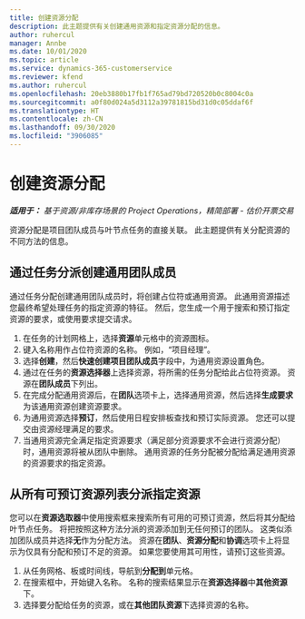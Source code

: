 ```yaml
---
title: 创建资源分配
description: 此主题提供有关创建通用资源和指定资源分配的信息。
author: ruhercul
manager: Annbe
ms.date: 10/01/2020
ms.topic: article
ms.service: dynamics-365-customerservice
ms.reviewer: kfend
ms.author: ruhercul
ms.openlocfilehash: 20eb3880b17fb1f765ad79bd720520b0c8004c0a
ms.sourcegitcommit: a0f80d024a5d3112a39781815bd31d0c05ddaf6f
ms.translationtype: HT
ms.contentlocale: zh-CN
ms.lasthandoff: 09/30/2020
ms.locfileid: "3906085"
---
```

# <a name="create-resource-assignments"></a>创建资源分配

_**适用于：** 基于资源/非库存场景的 Project Operations，精简部署 - 估价开票交易_


资源分配是项目团队成员与叶节点任务的直接关联。 此主题提供有关分配资源的不同方法的信息。

## <a name="create-a-generic-team-member-through-task-assignment"></a>通过任务分派创建通用团队成员


通过任务分配创建通用团队成员时，将创建占位符或通用资源。 此通用资源描述您最终希望处理任务的指定资源的特征。 然后，您生成一个用于搜索和预订指定资源的要求，或使用要求提交请求。

1. 在任务的计划网格上，选择**资源**单元格中的资源图标。
2. 键入名称用作占位符资源的名称。 例如，“项目经理”。
3. 选择**创建**，然后**快速创建项目团队成员**字段中，为通用资源设置角色。
4. 通过在任务的**资源选择器**上选择资源，将所需的任务分配给此占位符资源。 资源在**团队成员**下列出。
5. 在完成分配通用资源后，在**团队**选项卡上，选择通用资源，然后选择**生成要求**为该通用资源创建资源要求。
6. 为通用资源选择**预订**，然后使用日程安排板查找和预订实际资源。 您还可以提交由资源经理满足的要求。
7. 当通用资源完全满足指定资源要求（满足部分资源要求不会进行资源分配）时，通用资源将被从团队中删除。 通用资源的任务分配被分配给满足通用资源的资源要求的指定资源。

## <a name="assign-a-named-resource-from-the-list-of-all-bookable-resources"></a>从所有可预订资源列表分派指定资源

您可以在**资源选取器**中使用搜索框来搜索所有可用的可预订资源，然后将其分配给叶节点任务。 将把按照这种方法分派的资源添加到无任何预订的团队。 这类似添加团队成员并选择**无**作为分配方法。 资源在**团队**、**资源分配**和**协调**选项卡上将显示为仅具有分配和预订不足的资源。 如果您要使用其可用性，请预订这些资源。

1. 从任务网格、板或时间线，导航到**分配到**单元格。
2. 在搜索框中，开始键入名称。 名称的搜索结果显示在**资源选择器**中**其他资源**下。
3. 选择要分配给任务的资源，或在**其他团队资源**下选择资源的名称。
